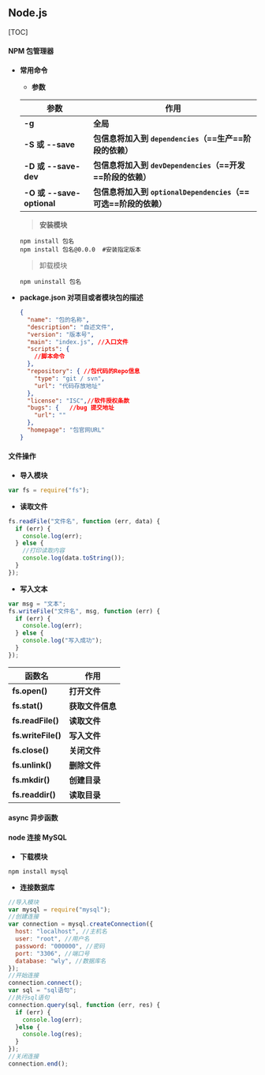 ## Node.js

[TOC]

#### NPM 包管理器

- **常用命令**

  - **参数**

  | 参数                      | 作用                                                         |
  | ------------------------- | ------------------------------------------------------------ |
  | **-g**                    | **全局**                                                     |
  | **-S 或 --save**          | **包信息将加入到 `dependencies`（==生产==阶段的依赖）**      |
  | **-D 或 --save-dev**      | **包信息将加入到 `devDependencies`（==开发==阶段的依赖）**   |
  | **-O 或 --save-optional** | **包信息将加入到 `optionalDependencies`（==可选==阶段的依赖）** |

  > **安装模块**

  ```shell
  npm install 包名
  npm install 包名@0.0.0	#安装指定版本
  ```

  > 卸载模块 

  ```shell
  npm uninstall 包名
  ```

- **package.json 		对项目或者模块包的描述**

  ```json
  {
  	"name": "包的名称",
  	"description": "自述文件",
  	"version": "版本号",
  	"main": "index.js",	//入口文件
  	"scripts": {
  	  //脚本命令
  	},
  	"repository": { //包代码的Repo信息
  	  "type": "git / svn",
  	  "url": "代码存放地址"
  	},
  	"license": "ISC",//软件授权条款
  	"bugs": {	//bug 提交地址
  	  "url": ""
  	},
  	"homepage": "包官网URL"
  }
  ```

#### 文件操作

- **导入模块**

```js
var fs = require("fs");
```

- **读取文件**

```js
fs.readFile("文件名", function (err, data) {
  if (err) {
    console.log(err);
  } else {
    //打印读取内容
    console.log(data.toString());
  }
});
```

- **写入文本**

```js
var msg = "文本";
fs.writeFile("文件名", msg, function (err) {
  if (err) {
    console.log(err);
  } else {
    console.log("写入成功");
  }
});
```

| 函数名             | 作用             |
| ------------------ | ---------------- |
| **fs.open()**      | **打开文件**     |
| **fs.stat()**      | **获取文件信息** |
| **fs.readFile()**  | **读取文件**     |
| **fs.writeFile()** | **写入文件**     |
| **fs.close()**     | **关闭文件**     |
| **fs.unlink()**    | **删除文件**     |
| **fs.mkdir()**     | **创建目录**     |
| **fs.readdir()**   | **读取目录**     |

#### async 异步函数



#### node 连接 MySQL

- **下载模块**

```shell
npm install mysql
```

- **连接数据库**

```js
//导入模块
var mysql = require("mysql");
//创建连接
var connection = mysql.createConnection({
  host: "localhost", //主机名
  user: "root", //用户名
  password: "000000", //密码
  port: "3306", //端口号
  database: "wly", //数据库名
});
//开始连接
connection.connect();
var sql = "sql语句";
//执行sql语句
connection.query(sql, function (err, res) {
  if (err) {
    console.log(err);
  }else {
    console.log(res);
  }
});
//关闭连接
connection.end();
```

